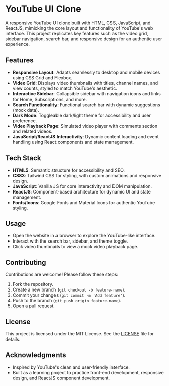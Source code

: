# YouTube UI Clone

A responsive YouTube UI clone built with HTML, CSS, JavaScript, and ReactJS, mimicking the core layout and functionality of YouTube's web interface. This project replicates key features such as the video grid, sidebar navigation, search bar, and responsive design for an authentic user experience.

## Features
- **Responsive Layout**: Adapts seamlessly to desktop and mobile devices using CSS Grid and Flexbox.
- **Video Grid**: Displays video thumbnails with titles, channel names, and view counts, styled to match YouTube's aesthetic.
- **Interactive Sidebar**: Collapsible sidebar with navigation icons and links for Home, Subscriptions, and more.
- **Search Functionality**: Functional search bar with dynamic suggestions (mock data).
- **Dark Mode**: Toggleable dark/light theme for accessibility and user preference.
- **Video Playback Page**: Simulated video player with comments section and related videos.
- **JavaScript/ReactJS Interactivity**: Dynamic content loading and event handling using React components and state management.

## Tech Stack
- **HTML5**: Semantic structure for accessibility and SEO.
- **CSS3**: Tailwind CSS for styling, with custom animations and responsive design.
- **JavaScript**: Vanilla JS for core interactivity and DOM manipulation.
- **ReactJS**: Component-based architecture for dynamic UI and state management.
- **Fonts/Icons**: Google Fonts and Material Icons for authentic YouTube styling.

## Usage
- Open the website in a browser to explore the YouTube-like interface.
- Interact with the search bar, sidebar, and theme toggle.
- Click video thumbnails to view a mock video playback page.

## Contributing
Contributions are welcome! Please follow these steps:
1. Fork the repository.
2. Create a new branch (`git checkout -b feature-name`).
3. Commit your changes (`git commit -m 'Add feature'`).
4. Push to the branch (`git push origin feature-name`).
5. Open a pull request.

## License
This project is licensed under the MIT License. See the [LICENSE](LICENSE) file for details.

## Acknowledgments
- Inspired by YouTube's clean and user-friendly interface.
- Built as a learning project to practice front-end development, responsive design, and ReactJS component development.